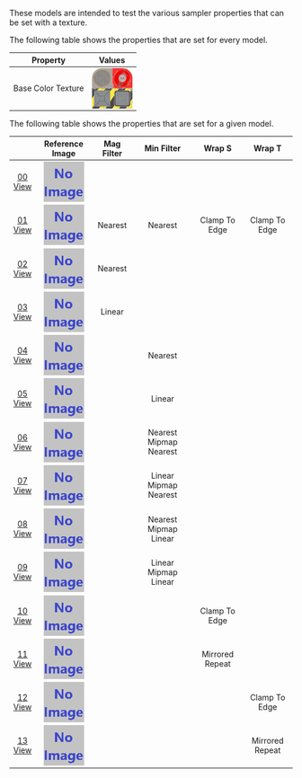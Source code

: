 These models are intended to test the various sampler properties that can be set with a texture.  

The following table shows the properties that are set for every model.  

| Property | **Values** |
| :---: | :---: |
| Base Color Texture | <img src="Thumbnails/BaseColor_Plane.png" align="middle"> |

 
The following table shows the properties that are set for a given model.  

|   | Reference Image | Mag Filter | Min Filter | Wrap S | Wrap T |
| :---: | :---: | :---: | :---: | :---: | :---: |
| [00](Texture_Sampler_00.gltf)<br>[View](https://bghgary.github.io/glTF-Asset-Generator/Preview/BabylonJS/?fileName=Texture_Sampler_00.gltf) | [<img src="Thumbnails/Texture_Sampler_00.png" align="middle">](ReferenceImages/Texture_Sampler_00.png) |   |   |   |   |
| [01](Texture_Sampler_01.gltf)<br>[View](https://bghgary.github.io/glTF-Asset-Generator/Preview/BabylonJS/?fileName=Texture_Sampler_01.gltf) | [<img src="Thumbnails/Texture_Sampler_01.png" align="middle">](ReferenceImages/Texture_Sampler_01.png) | Nearest | Nearest | Clamp To Edge | Clamp To Edge |
| [02](Texture_Sampler_02.gltf)<br>[View](https://bghgary.github.io/glTF-Asset-Generator/Preview/BabylonJS/?fileName=Texture_Sampler_02.gltf) | [<img src="Thumbnails/Texture_Sampler_02.png" align="middle">](ReferenceImages/Texture_Sampler_02.png) | Nearest |   |   |   |
| [03](Texture_Sampler_03.gltf)<br>[View](https://bghgary.github.io/glTF-Asset-Generator/Preview/BabylonJS/?fileName=Texture_Sampler_03.gltf) | [<img src="Thumbnails/Texture_Sampler_03.png" align="middle">](ReferenceImages/Texture_Sampler_03.png) | Linear |   |   |   |
| [04](Texture_Sampler_04.gltf)<br>[View](https://bghgary.github.io/glTF-Asset-Generator/Preview/BabylonJS/?fileName=Texture_Sampler_04.gltf) | [<img src="Thumbnails/Texture_Sampler_04.png" align="middle">](ReferenceImages/Texture_Sampler_04.png) |   | Nearest |   |   |
| [05](Texture_Sampler_05.gltf)<br>[View](https://bghgary.github.io/glTF-Asset-Generator/Preview/BabylonJS/?fileName=Texture_Sampler_05.gltf) | [<img src="Thumbnails/Texture_Sampler_05.png" align="middle">](ReferenceImages/Texture_Sampler_05.png) |   | Linear |   |   |
| [06](Texture_Sampler_06.gltf)<br>[View](https://bghgary.github.io/glTF-Asset-Generator/Preview/BabylonJS/?fileName=Texture_Sampler_06.gltf) | [<img src="Thumbnails/Texture_Sampler_06.png" align="middle">](ReferenceImages/Texture_Sampler_06.png) |   | Nearest Mipmap Nearest |   |   |
| [07](Texture_Sampler_07.gltf)<br>[View](https://bghgary.github.io/glTF-Asset-Generator/Preview/BabylonJS/?fileName=Texture_Sampler_07.gltf) | [<img src="Thumbnails/Texture_Sampler_07.png" align="middle">](ReferenceImages/Texture_Sampler_07.png) |   | Linear Mipmap Nearest |   |   |
| [08](Texture_Sampler_08.gltf)<br>[View](https://bghgary.github.io/glTF-Asset-Generator/Preview/BabylonJS/?fileName=Texture_Sampler_08.gltf) | [<img src="Thumbnails/Texture_Sampler_08.png" align="middle">](ReferenceImages/Texture_Sampler_08.png) |   | Nearest Mipmap Linear |   |   |
| [09](Texture_Sampler_09.gltf)<br>[View](https://bghgary.github.io/glTF-Asset-Generator/Preview/BabylonJS/?fileName=Texture_Sampler_09.gltf) | [<img src="Thumbnails/Texture_Sampler_09.png" align="middle">](ReferenceImages/Texture_Sampler_09.png) |   | Linear Mipmap Linear |   |   |
| [10](Texture_Sampler_10.gltf)<br>[View](https://bghgary.github.io/glTF-Asset-Generator/Preview/BabylonJS/?fileName=Texture_Sampler_10.gltf) | [<img src="Thumbnails/Texture_Sampler_10.png" align="middle">](ReferenceImages/Texture_Sampler_10.png) |   |   | Clamp To Edge |   |
| [11](Texture_Sampler_11.gltf)<br>[View](https://bghgary.github.io/glTF-Asset-Generator/Preview/BabylonJS/?fileName=Texture_Sampler_11.gltf) | [<img src="Thumbnails/Texture_Sampler_11.png" align="middle">](ReferenceImages/Texture_Sampler_11.png) |   |   | Mirrored Repeat |   |
| [12](Texture_Sampler_12.gltf)<br>[View](https://bghgary.github.io/glTF-Asset-Generator/Preview/BabylonJS/?fileName=Texture_Sampler_12.gltf) | [<img src="Thumbnails/Texture_Sampler_12.png" align="middle">](ReferenceImages/Texture_Sampler_12.png) |   |   |   | Clamp To Edge |
| [13](Texture_Sampler_13.gltf)<br>[View](https://bghgary.github.io/glTF-Asset-Generator/Preview/BabylonJS/?fileName=Texture_Sampler_13.gltf) | [<img src="Thumbnails/Texture_Sampler_13.png" align="middle">](ReferenceImages/Texture_Sampler_13.png) |   |   |   | Mirrored Repeat |
 
